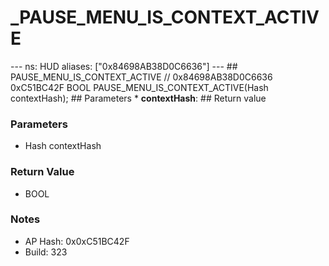 # _PAUSE_MENU_IS_CONTEXT_ACTIVE

--- ns: HUD aliases: ["0x84698AB38D0C6636"] --- ## PAUSE_MENU_IS_CONTEXT_ACTIVE  // 0x84698AB38D0C6636 0xC51BC42F BOOL PAUSE_MENU_IS_CONTEXT_ACTIVE(Hash contextHash);   ## Parameters * **contextHash**:  ## Return value

### Parameters
* Hash contextHash

### Return Value
* BOOL

### Notes
* AP Hash: 0x0xC51BC42F
* Build: 323

